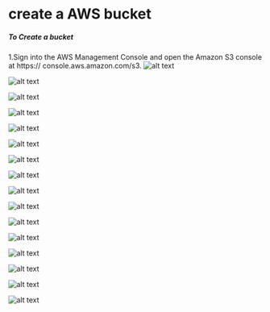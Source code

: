 # create a AWS bucket

##### To Create a bucket

1.Sign into the AWS Management Console and open the Amazon S3 console at https://
console.aws.amazon.com/s3.
![alt text](http://i59.tinypic.com/15ybuat.jpg)

![alt text](http://i61.tinypic.com/219z81c.jpg)

![alt text](http://i62.tinypic.com/2mqj9dl.jpg)

![alt text](http://i59.tinypic.com/23kew0k.jpg)

![alt text](http://i57.tinypic.com/2sbtjk7.jpg)

![alt text](http://i58.tinypic.com/fjqgdk.jpg)

![alt text](http://i58.tinypic.com/2n0r8yc.jpg)

![alt text](http://i58.tinypic.com/wi5aph.jpg)

![alt text](http://i58.tinypic.com/2hq8b6b.jpg)

![alt text](http://i61.tinypic.com/nzr6mt.jpg)

![alt text](http://i62.tinypic.com/2rze2iw.jpg)

![alt text](http://i62.tinypic.com/15cbs3s.jpg)

![alt text](http://i60.tinypic.com/mws5yb.jpg)

![alt text](http://i62.tinypic.com/25yyhhx.jpg)

![alt text](http://i57.tinypic.com/2yug7yp.jpg)

![alt text](http://i61.tinypic.com/14m9hyv.jpg)


  

